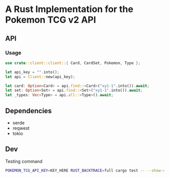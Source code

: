 # A Rust Implementation for the Pokemon TCG v2 API 

## API

### Usage

```rust
use crate::client::client::{ Card, CardSet, Pokemon, Type };

let api_key = "".into();
let api = Client::new(api_key);

let card: Option<Card> = api.find::<Card>("xy1-1".into()).await;
let set: Option<Set> = api.find::<Set>("xy1-1".into()).await;
let _types: Vec<Type> = api.all::<Type>().await;
```

## Dependencies
- serde
- reqwest
- tokio

## Dev

Testing command
```bash
POKEMON_TCG_API_KEY=KEY_HERE RUST_BACKTRACE=full cargo test -- --show-output
```